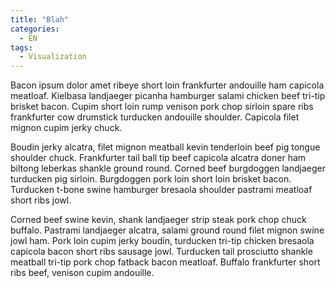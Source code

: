 ```yaml
--- 
title: "Blah"
categories:
  - EN
tags:
  - Visualization
--- 
```


Bacon ipsum dolor amet ribeye short loin frankfurter andouille ham capicola meatloaf. Kielbasa landjaeger picanha hamburger salami chicken beef tri-tip brisket bacon. Cupim short loin rump venison pork chop sirloin spare ribs frankfurter cow drumstick turducken andouille shoulder. Capicola filet mignon cupim jerky chuck.

Boudin jerky alcatra, filet mignon meatball kevin tenderloin beef pig tongue shoulder chuck. Frankfurter tail ball tip beef capicola alcatra doner ham biltong leberkas shankle ground round. Corned beef burgdoggen landjaeger turducken pig sirloin. Burgdoggen pork loin short loin brisket bacon. Turducken t-bone swine hamburger bresaola shoulder pastrami meatloaf short ribs jowl.

Corned beef swine kevin, shank landjaeger strip steak pork chop chuck buffalo. Pastrami landjaeger alcatra, salami ground round filet mignon swine jowl ham. Pork loin cupim jerky boudin, turducken tri-tip chicken bresaola capicola bacon short ribs sausage jowl. Turducken tail prosciutto shankle meatball tri-tip pork chop fatback bacon meatloaf. Buffalo frankfurter short ribs beef, venison cupim andouille.